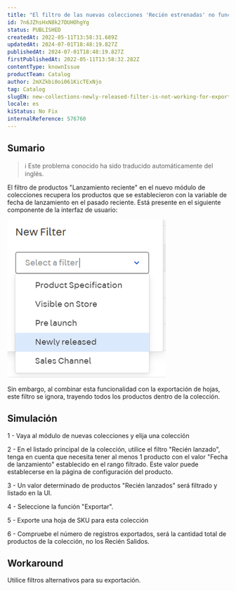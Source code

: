 ```yaml
---
title: "El filtro de las nuevas colecciones 'Recién estrenadas' no funciona en las exportaciones"
id: 7n6JZhsHxN8k27DUHOhgYg
status: PUBLISHED
createdAt: 2022-05-11T13:58:31.689Z
updatedAt: 2024-07-01T18:48:19.827Z
publishedAt: 2024-07-01T18:48:19.827Z
firstPublishedAt: 2022-05-11T13:58:32.282Z
contentType: knownIssue
productTeam: Catalog
author: 2mXZkbi0oi061KicTExNjo
tag: Catalog
slugEN: new-collections-newly-released-filter-is-not-working-for-exports
locale: es
kiStatus: No Fix
internalReference: 576760
---
```


## Sumario

>ℹ️ Este problema conocido ha sido traducido automáticamente del inglés.


El filtro de productos "Lanzamiento reciente" en el nuevo módulo de colecciones recupera los productos que se establecieron con la variable de fecha de lanzamiento en el pasado reciente. Está presente en el siguiente componente de la interfaz de usuario:

 ![](https://raw.githubusercontent.com/vtexdocs/help-center-content/refs/heads/main/docs/es/known-issues/Catalog/el-filtro-de-las-nuevas-colecciones-recien-estrenadas-no-funciona-en-las-exportaciones_1.png)

Sin embargo, al combinar esta funcionalidad con la exportación de hojas, este filtro se ignora, trayendo todos los productos dentro de la colección.






## Simulación


1 - Vaya al módulo de nuevas colecciones y elija una colección

2 - En el listado principal de la colección, utilice el filtro "Recién lanzado", tenga en cuenta que necesita tener al menos 1 producto con el valor "Fecha de lanzamiento" establecido en el rango filtrado. Este valor puede establecerse en la página de configuración del producto.

3 - Un valor determinado de productos "Recién lanzados" será filtrado y listado en la UI.

4 - Seleccione la función "Exportar".

5 - Exporte una hoja de SKU para esta colección

6 - Compruebe el número de registros exportados, será la cantidad total de productos de la colección, no los Recién Salidos.






## Workaround


Utilice filtros alternativos para su exportación.


